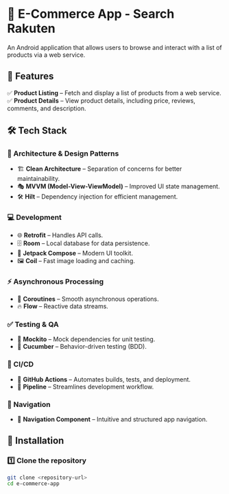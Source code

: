 # 🛒 E-Commerce App  - Search Rakuten 

An Android application that allows users to browse and interact with a list of products via a web service.  

## 📌 Features  

✅ **Product Listing** – Fetch and display a list of products from a web service.  
✅ **Product Details** – View product details, including price, reviews, comments, and description.  

## 🛠 Tech Stack  

### 📐 Architecture & Design Patterns  
- 🏗 **Clean Architecture** – Separation of concerns for better maintainability.  
- 🎭 **MVVM (Model-View-ViewModel)** – Improved UI state management.  
- 🛠 **Hilt** – Dependency injection for efficient management.  

### 💻 Development  
- 🌐 **Retrofit** – Handles API calls.  
- 🗄 **Room** – Local database for data persistence.  
- 🎨 **Jetpack Compose** – Modern UI toolkit.  
- 🖼 **Coil** – Fast image loading and caching.  

### ⚡ Asynchronous Processing  
- 🔄 **Coroutines** – Smooth asynchronous operations.  
- 🔥 **Flow** – Reactive data streams.  

### ✅ Testing & QA  
- 🧪 **Mockito** – Mock dependencies for unit testing.  
- 📜 **Cucumber** – Behavior-driven testing (BDD).  

### 🚀 CI/CD  
- 🔄 **GitHub Actions** – Automates builds, tests, and deployment.  
- 🔧 **Pipeline** – Streamlines development workflow.  

### 🧭 Navigation  
- 🔗 **Navigation Component** – Intuitive and structured app navigation.  

## 🚀 Installation  

### 1️⃣ Clone the repository  
```sh
git clone <repository-url>
cd e-commerce-app
